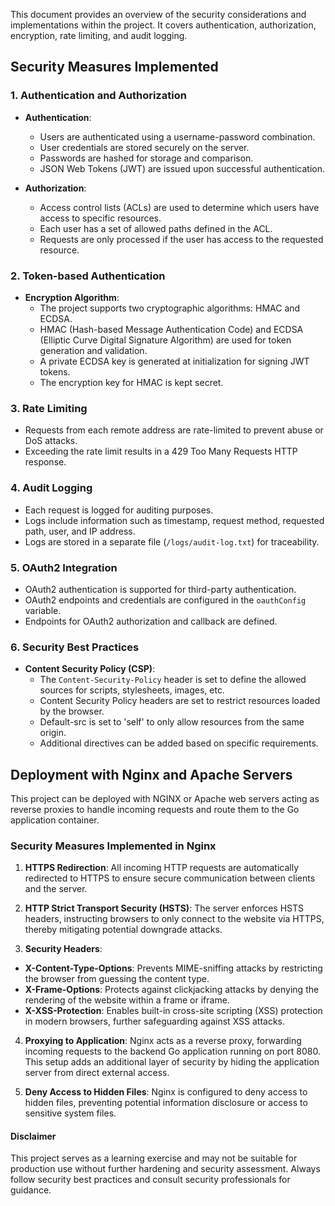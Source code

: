 
This document provides an overview of the security considerations and implementations within the project. It covers authentication, authorization, encryption, rate limiting, and audit logging.

## Security Measures Implemented

### 1. Authentication and Authorization

- **Authentication**:
    - Users are authenticated using a username-password combination.
    - User credentials are stored securely on the server.
    - Passwords are hashed for storage and comparison.
    - JSON Web Tokens (JWT) are issued upon successful authentication.

- **Authorization**:
    - Access control lists (ACLs) are used to determine which users have access to specific resources.
    - Each user has a set of allowed paths defined in the ACL.
    - Requests are only processed if the user has access to the requested resource.

### 2. Token-based Authentication

- **Encryption Algorithm**:
    - The project supports two cryptographic algorithms: HMAC and ECDSA.
    - HMAC (Hash-based Message Authentication Code) and ECDSA (Elliptic Curve Digital Signature Algorithm) are used for token generation and validation.
    - A private ECDSA key is generated at initialization for signing JWT tokens.
    - The encryption key for HMAC is kept secret.

### 3. Rate Limiting

- Requests from each remote address are rate-limited to prevent abuse or DoS attacks.
- Exceeding the rate limit results in a 429 Too Many Requests HTTP response.

### 4. Audit Logging

- Each request is logged for auditing purposes.
- Logs include information such as timestamp, request method, requested path, user, and IP address.
- Logs are stored in a separate file (`/logs/audit-log.txt`) for traceability.

### 5. OAuth2 Integration
- OAuth2 authentication is supported for third-party authentication.
- OAuth2 endpoints and credentials are configured in the `oauthConfig` variable.
- Endpoints for OAuth2 authorization and callback are defined.

### 6. Security Best Practices

- **Content Security Policy (CSP)**:
    - The `Content-Security-Policy` header is set to define the allowed sources for scripts, stylesheets, images, etc.
    - Content Security Policy headers are set to restrict resources loaded by the browser.
    - Default-src is set to 'self' to only allow resources from the same origin.
    - Additional directives can be added based on specific requirements.


## Deployment with Nginx and Apache Servers

This project can be deployed with NGINX or Apache web servers acting as reverse proxies to handle incoming requests and route them to the Go application container.

### Security Measures Implemented in Nginx

1. **HTTPS Redirection**: All incoming HTTP requests are automatically redirected to HTTPS to ensure secure communication between clients and the server.

2. **HTTP Strict Transport Security (HSTS)**: The server enforces HSTS headers, instructing browsers to only connect to the website via HTTPS, thereby mitigating potential downgrade attacks.

3. **Security Headers**:
  - **X-Content-Type-Options**: Prevents MIME-sniffing attacks by restricting the browser from guessing the content type.
  - **X-Frame-Options**: Protects against clickjacking attacks by denying the rendering of the website within a frame or iframe.
  - **X-XSS-Protection**: Enables built-in cross-site scripting (XSS) protection in modern browsers, further safeguarding against XSS attacks.

4. **Proxying to Application**: Nginx acts as a reverse proxy, forwarding incoming requests to the backend Go application running on port 8080. This setup adds an additional layer of security by hiding the application server from direct external access.

5. **Deny Access to Hidden Files**: Nginx is configured to deny access to hidden files, preventing potential information disclosure or access to sensitive system files.


#### Disclaimer
This project serves as a learning exercise and may not be suitable for production use without further hardening and security assessment. Always follow security best practices and consult security professionals for guidance.